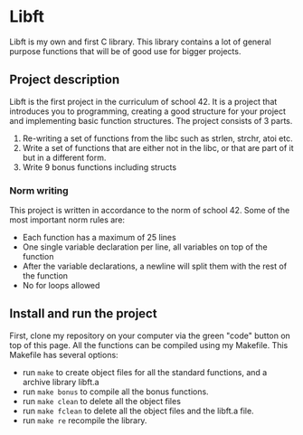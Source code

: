 # Libft

Libft is my own and first C library. This library contains a lot of general purpose functions that will be of good use for bigger projects. 

## Project description

Libft is the first project in the curriculum of school 42. It is a project that introduces you to programming, creating a good structure for your project and implementing basic function structures. The project consists of 3 parts. 
1. Re-writing a set of functions from the libc such as strlen, strchr, atoi etc.
2. Write a set of functions that are either not in the libc, or that are part of it but in a different form.
3. Write 9 bonus functions including structs 

### Norm writing

This project is written in accordance to the norm of school 42. Some of the most important norm rules are:
- Each function has a maximum of 25 lines
- One single variable declaration per line, all variables on top of the function 
- After the variable declarations, a newline will split them with the rest of the function
- No for loops allowed


## Install and run the project

First, clone my repository on your computer via the green "code" button on top of this page.
All the functions can be compiled using my Makefile. This Makefile has several options:
- run <code>make</code> to create object files for all the standard functions, and a archive library libft.a
- run <code>make bonus</code> to compile all the bonus functions.
- run <code>make clean</code> to delete all the object files
- run <code>make fclean</code> to delete all the object files and the libft.a file.
- run <code>make re</code> recompile the library.
